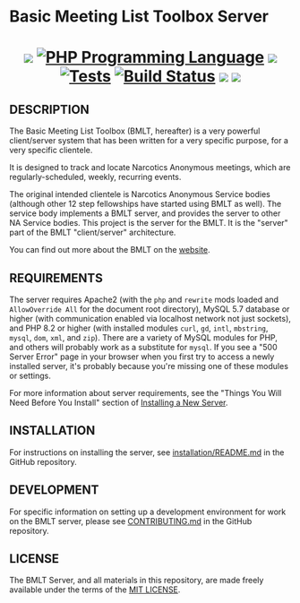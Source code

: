 # Basic Meeting List Toolbox Server

<h1 style="text-align: center;">
<a href="https://github.com/bmlt-enabled/bmlt-server/releases/latest"><img src="https://img.shields.io/github/v/release/bmlt-enabled/bmlt-server"></a>
<a href="https://php.net"><img src="https://img.shields.io/badge/php-%5E8.2-8892BF.svg" alt="PHP Programming Language"></a>
<a href="https://raw.githubusercontent.com/bmlt-enabled/bmlt-server/main/LICENSE"><img src="https://img.shields.io/github/license/bmlt-enabled/bmlt-server"></a>
<a href="https://github.com/bmlt-enabled/bmlt-server/actions/workflows/test.yml"><img src="https://github.com/bmlt-enabled/bmlt-server/actions/workflows/test.yml/badge.svg" alt="Tests"></a>
<a href="https://github.com/bmlt-enabled/bmlt-server/actions/workflows/main.yml"><img src="https://img.shields.io/github/actions/workflow/status/bmlt-enabled/bmlt-server/main.yml?branch=main&logo=github&style=flat-square" alt="Build Status"></a>
<a href="https://app.codecov.io/gh/bmlt-enabled/bmlt-server/tree/main"><img src="https://codecov.io/gh/bmlt-enabled/bmlt-server/branch/main/graph/badge.svg?token=E64EDTCREH"></a>
<a href="https://github.com/bmlt-enabled/bmlt-server/releases"><img src="https://img.shields.io/github/downloads/bmlt-enabled/bmlt-server/total"></a>
</h1>

DESCRIPTION
-----------

The Basic Meeting List Toolbox (BMLT, hereafter) is a very powerful client/server system
that has been written for a very specific purpose, for a very specific clientele.

It is designed to track and locate Narcotics Anonymous meetings, which are regularly-scheduled, weekly, recurring events.

The original intended clientele is Narcotics Anonymous Service bodies (although other 12 step fellowships have started
using BMLT as well). The service body implements a BMLT server, and provides the server to other NA Service bodies.
This project is the server for the BMLT. It is the "server" part of the BMLT "client/server" architecture.

You can find out more about the BMLT on the [website](https://bmlt.app).

REQUIREMENTS
------------

The server requires Apache2 (with the `php` and `rewrite` mods loaded and `AllowOverride All` for the document root directory), MySQL 5.7 database or higher (with communication enabled via localhost network not just sockets), and PHP 8.2 or higher (with installed modules `curl`, `gd`, `intl`, `mbstring`, `mysql`, `dom`, `xml`, and `zip`). There are a variety of MySQL modules for PHP, and others will probably work as a substitute for `mysql`. If you see a "500 Server Error" page in your browser when you first try to access a newly installed server, it's probably because you're missing one of these modules or settings.

For more information about server requirements, see the "Things You Will Need Before You Install" section of
[Installing a New Server](https://bmlt.app/setting-up-the-bmlt/).
 
INSTALLATION
------------

For instructions on installing the server, see [installation/README.md](installation/README.md) in the GitHub repository.

DEVELOPMENT
-----------

For specific information on setting up a development environment for work on the BMLT server, please
see [CONTRIBUTING.md](CONTRIBUTING.md) in the GitHub repository.

LICENSE
-------

The BMLT Server, and all materials in this repository, are made freely available under the
terms of the [MIT LICENSE](LICENSE).
